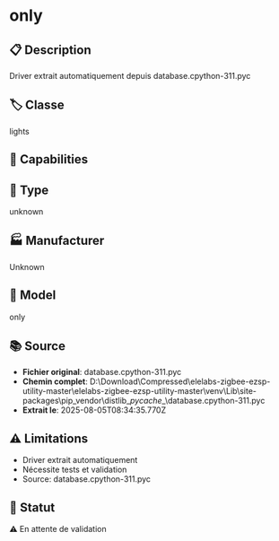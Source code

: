 # only

## 📋 Description
Driver extrait automatiquement depuis database.cpython-311.pyc

## 🏷️ Classe
lights

## 🔧 Capabilities


## 📡 Type
unknown

## 🏭 Manufacturer
Unknown

## 📱 Model
only

## 📚 Source
- **Fichier original**: database.cpython-311.pyc
- **Chemin complet**: D:\Download\Compressed\elelabs-zigbee-ezsp-utility-master\elelabs-zigbee-ezsp-utility-master\venv\Lib\site-packages\pip\_vendor\distlib\__pycache__\database.cpython-311.pyc
- **Extrait le**: 2025-08-05T08:34:35.770Z

## ⚠️ Limitations
- Driver extrait automatiquement
- Nécessite tests et validation
- Source: database.cpython-311.pyc

## 🚀 Statut
⚠️ En attente de validation
